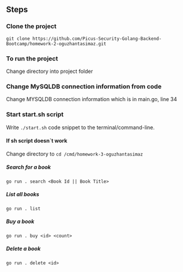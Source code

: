 ## Steps

### Clone the project
`git clone https://github.com/Picus-Security-Golang-Backend-Bootcamp/homework-2-oguzhantasimaz.git`

### To run the project
Change directory into project folder

### Change MySQLDB connection information from code
Change MYSQLDB connection information which is in main.go, line 34

### Start start.sh script
Write `./start.sh` code snippet to the terminal/command-line.

#### If sh script doesn`t work
Change directory to
`cd /cmd/homework-3-oguzhantasimaz`

##### Search for a book
`go run . search <Book Id || Book Title>`
##### List all books
`go run . list`
##### Buy a book
`go run . buy <id> <count>`
##### Delete a book
`go run . delete <id>`
